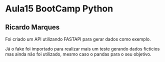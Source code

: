 # Aula15 BootCamp Python

## Ricardo Marques

Foi criado um API utilizando FASTAPI para gerar dados como exemplo.

Já o fake foi importado para realizar mais um teste gerando dados ficticios mas ainda não foi utilizado, mesmo caso o pandas para o seu objetivo.